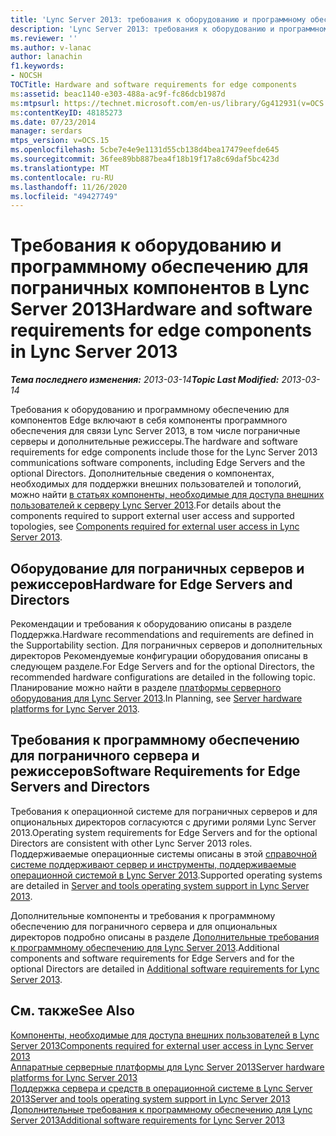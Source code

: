 ```yaml
---
title: 'Lync Server 2013: требования к оборудованию и программному обеспечению для пограничных компонентов'
description: 'Lync Server 2013: требования к оборудованию и программному обеспечению для компонентов Edge.'
ms.reviewer: ''
ms.author: v-lanac
author: lanachin
f1.keywords:
- NOCSH
TOCTitle: Hardware and software requirements for edge components
ms:assetid: beac1140-e303-488a-ac9f-fc86dcb1987d
ms:mtpsurl: https://technet.microsoft.com/en-us/library/Gg412931(v=OCS.15)
ms:contentKeyID: 48185273
ms.date: 07/23/2014
manager: serdars
mtps_version: v=OCS.15
ms.openlocfilehash: 5cbe7e4e9e1131d55cb138d4bea17479eefde645
ms.sourcegitcommit: 36fee89bb887bea4f18b19f17a8c69daf5bc423d
ms.translationtype: MT
ms.contentlocale: ru-RU
ms.lasthandoff: 11/26/2020
ms.locfileid: "49427749"
---
```

# <a name="hardware-and-software-requirements-for-edge-components-in-lync-server-2013"></a><span data-ttu-id="117fd-103">Требования к оборудованию и программному обеспечению для пограничных компонентов в Lync Server 2013</span><span class="sxs-lookup"><span data-stu-id="117fd-103">Hardware and software requirements for edge components in Lync Server 2013</span></span>

<div data-xmlns="http://www.w3.org/1999/xhtml">

<div class="topic" data-xmlns="http://www.w3.org/1999/xhtml" data-msxsl="urn:schemas-microsoft-com:xslt" data-cs="https://msdn.microsoft.com/">

<div data-asp="https://msdn2.microsoft.com/asp">



</div>

<div id="mainSection">

<div id="mainBody"><span data-ttu-id="117fd-104">

<span> </span></span><span class="sxs-lookup"><span data-stu-id="117fd-104">

<span> </span></span></span>

<span data-ttu-id="117fd-105">_**Тема последнего изменения:** 2013-03-14_</span><span class="sxs-lookup"><span data-stu-id="117fd-105">_**Topic Last Modified:** 2013-03-14_</span></span>

<span data-ttu-id="117fd-106">Требования к оборудованию и программному обеспечению для компонентов Edge включают в себя компоненты программного обеспечения для связи Lync Server 2013, в том числе пограничные серверы и дополнительные режиссеры.</span><span class="sxs-lookup"><span data-stu-id="117fd-106">The hardware and software requirements for edge components include those for the Lync Server 2013 communications software components, including Edge Servers and the optional Directors.</span></span> <span data-ttu-id="117fd-107">Дополнительные сведения о компонентах, необходимых для поддержки внешних пользователей и топологий, можно найти [в статьях компоненты, необходимые для доступа внешних пользователей к серверу Lync Server 2013](lync-server-2013-components-required-for-external-user-access.md).</span><span class="sxs-lookup"><span data-stu-id="117fd-107">For details about the components required to support external user access and supported topologies, see [Components required for external user access in Lync Server 2013](lync-server-2013-components-required-for-external-user-access.md).</span></span>

<div>

## <a name="hardware-for-edge-servers-and-directors"></a><span data-ttu-id="117fd-108">Оборудование для пограничных серверов и режиссеров</span><span class="sxs-lookup"><span data-stu-id="117fd-108">Hardware for Edge Servers and Directors</span></span>

<span data-ttu-id="117fd-109">Рекомендации и требования к оборудованию описаны в разделе Поддержка.</span><span class="sxs-lookup"><span data-stu-id="117fd-109">Hardware recommendations and requirements are defined in the Supportability section.</span></span> <span data-ttu-id="117fd-110">Для пограничных серверов и дополнительных директоров Рекомендуемые конфигурации оборудования описаны в следующем разделе.</span><span class="sxs-lookup"><span data-stu-id="117fd-110">For Edge Servers and for the optional Directors, the recommended hardware configurations are detailed in the following topic.</span></span> <span data-ttu-id="117fd-111">Планирование можно найти в разделе [платформы серверного оборудования для Lync Server 2013](lync-server-2013-server-hardware-platforms.md).</span><span class="sxs-lookup"><span data-stu-id="117fd-111">In Planning, see [Server hardware platforms for Lync Server 2013](lync-server-2013-server-hardware-platforms.md).</span></span>

</div>

<div>

## <a name="software-requirements-for-edge-servers-and-directors"></a><span data-ttu-id="117fd-112">Требования к программному обеспечению для пограничного сервера и режиссеров</span><span class="sxs-lookup"><span data-stu-id="117fd-112">Software Requirements for Edge Servers and Directors</span></span>

<span data-ttu-id="117fd-113">Требования к операционной системе для пограничных серверов и для опциональных директоров согласуются с другими ролями Lync Server 2013.</span><span class="sxs-lookup"><span data-stu-id="117fd-113">Operating system requirements for Edge Servers and for the optional Directors are consistent with other Lync Server 2013 roles.</span></span> <span data-ttu-id="117fd-114">Поддерживаемые операционные системы описаны в этой [справочной системе поддерживают сервер и инструменты, поддерживаемые операционной системой в Lync Server 2013](lync-server-2013-server-and-tools-operating-system-support.md).</span><span class="sxs-lookup"><span data-stu-id="117fd-114">Supported operating systems are detailed in [Server and tools operating system support in Lync Server 2013](lync-server-2013-server-and-tools-operating-system-support.md).</span></span>

<span data-ttu-id="117fd-115">Дополнительные компоненты и требования к программному обеспечению для пограничного сервера и для опциональных директоров подробно описаны в разделе [Дополнительные требования к программному обеспечению для Lync Server 2013](lync-server-2013-additional-software-requirements.md).</span><span class="sxs-lookup"><span data-stu-id="117fd-115">Additional components and software requirements for Edge Servers and for the optional Directors are detailed in [Additional software requirements for Lync Server 2013](lync-server-2013-additional-software-requirements.md).</span></span>

</div>

<div>

## <a name="see-also"></a><span data-ttu-id="117fd-116">См. также</span><span class="sxs-lookup"><span data-stu-id="117fd-116">See Also</span></span>


[<span data-ttu-id="117fd-117">Компоненты, необходимые для доступа внешних пользователей в Lync Server 2013</span><span class="sxs-lookup"><span data-stu-id="117fd-117">Components required for external user access in Lync Server 2013</span></span>](lync-server-2013-components-required-for-external-user-access.md)  
[<span data-ttu-id="117fd-118">Аппаратные серверные платформы для Lync Server 2013</span><span class="sxs-lookup"><span data-stu-id="117fd-118">Server hardware platforms for Lync Server 2013</span></span>](lync-server-2013-server-hardware-platforms.md)  
[<span data-ttu-id="117fd-119">Поддержка сервера и средств в операционной системе в Lync Server 2013</span><span class="sxs-lookup"><span data-stu-id="117fd-119">Server and tools operating system support in Lync Server 2013</span></span>](lync-server-2013-server-and-tools-operating-system-support.md)  
[<span data-ttu-id="117fd-120">Дополнительные требования к программному обеспечению для Lync Server 2013</span><span class="sxs-lookup"><span data-stu-id="117fd-120">Additional software requirements for Lync Server 2013</span></span>](lync-server-2013-additional-software-requirements.md)  
  

<span data-ttu-id="117fd-121"></div>

</div>

<span> </span>

</div>

</div>

</span><span class="sxs-lookup"><span data-stu-id="117fd-121"></div>

</div>

<span> </span>

</div>

</div>

</span></span></div>

